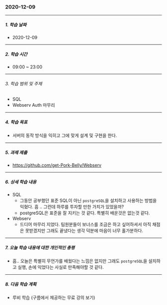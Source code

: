 ### 2020-12-09

-----
##### 1. 학습 날짜
- 2020-12-09

-----
##### 2. 학습 시간
- 09:00 ~  23:00

-----
###### 3. 학습 범위 및 주제
- SQL
- Webserv Auth 마무리

-----
##### 4. 학습 목표
- 서버의 동작 방식을 익히고 그에 맞게 설계 및 구현을 한다.

-----
##### 5. 과제 제출
- https://github.com/get-Pork-Belly/Webserv

-----
##### 6. 상세 학습 내용

- SQL
    - 그동안 공부했던 표준 SQL이 아닌 `postgreSQL`을 설치하고 사용하는 방법을 익혔다. 흠 .. 그런데 하루를 투자할 만한 가치가 있었을까?
    - postgreSQL은 표준을 잘 지키는 것 같다. 특별히 배운것은 없는것 같다.
- Webserv
    - 드디어 마무리 지었다. 팀원분들이 보너스를 조금은 하고 싶어하셔서 아직 채점은 못받겠지만 그래도 끝냈다는 생각 덕분에 마음이 너무 홀가분하다.

-----

##### 7. 오늘 학습 내용에 대한 개인적인 총평
- 흠.. 오늘은 특별히 무언가를 배웠다는 느낌은 없지만 그래도 `postgreSQL`을 설치하고 실행, 손에 익었다는 사실로 만족해야할 것 같다.

-----

##### 8. 다음 학습 계획

- 루비 학습 (구름에서 제공하는 무료 강의 보기)
